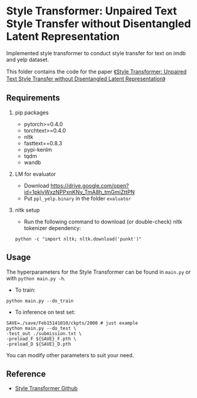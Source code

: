 # Style Transformer: Unpaired Text Style Transfer without Disentangled Latent Representation

Implemented style transformer to conduct style transfer for text on imdb and yelp dataset.

This folder contains the code for the paper [《Style Transformer: Unpaired Text Style Transfer without Disentangled Latent Representation》](https://arxiv.org/abs/1905.05621)

## Requirements

1. pip packages

    - pytorch>=0.4.0
    - torchtext>=0.4.0
    - nltk
    - fasttext==0.8.3
    - pypi-kenlm
    - tqdm
    - wandb

2. LM for evaluator

    - Download https://drive.google.com/open?id=1pklyWxzNPPxnKNy_TmA8h_tmGmiZttPN
    - Put `ppl_yelp.binary` in the folder `evaluator`

3. nltk setup
    - Run the following command to download (or double-check) nltk tokenizer dependency:
    ```
    python -c "import nltk; nltk.download('punkt')"
    ```

## Usage

The hyperparameters for the Style Transformer can be found in `main.py` or with `python main.py -h`.

-   To train:

```shell
python main.py --do_train
```

-   To inference on test set:

```shell
SAVE=./save/Feb15141010/ckpts/2000 # just example
python main.py --do_test \
-test_out ./submission.txt \
-preload_F ${SAVE}_F.pth \
-preload_D ${SAVE}_D.pth
```

You can modify other parameters to suit your need.

## Reference

-   [Style Transformer Github](https://github.com/fastnlp/style-transformer)
